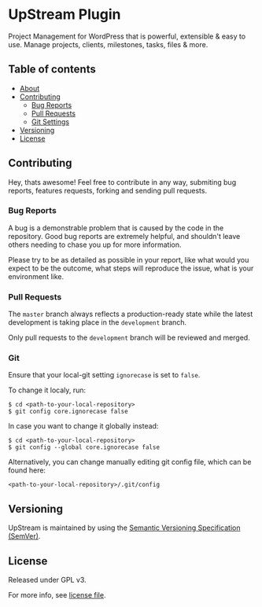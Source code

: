 # UpStream Plugin
Project Management for WordPress that is powerful, extensible & easy to use. Manage projects, clients, milestones, tasks, files & more.

## Table of contents
- [About](https://github.com/upstreamplugin/UpStream#upstream) 
- [Contributing](https://github.com/upstreamplugin/UpStream#contributing)
   - [Bug Reports](https://github.com/upstreamplugin/UpStream#bug-reports)
   - [Pull Requests](https://github.com/upstreamplugin/UpStream#pull-requests)
   - [Git Settings](https://github.com/upstreamplugin/UpStream#git-settings)
- [Versioning](https://github.com/upstreamplugin/UpStream#versioning)
- [License](https://github.com/upstreamplugin/UpStream#license)

## Contributing
Hey, thats awesome! Feel free to contribute in any way, submiting bug reports, features requests, forking and sending pull requests.

### Bug Reports
A bug is a demonstrable problem that is caused by the code in the repository. Good bug reports are extremely helpful, and shouldn't leave others needing to chase you up for more information.

Please try to be as detailed as possible in your report, like what would you expect to be the outcome, what steps will reproduce the issue, what is your environment like.

### Pull Requests
The `master` branch always reflects a production-ready state while the latest development is taking place in the `development` branch.

Only pull requests to the `development` branch will be reviewed and merged.

### Git
Ensure that your local-git setting `ignorecase` is set to `false`.

To change it localy, run:
```
$ cd <path-to-your-local-repository>
$ git config core.ignorecase false
```

In case you want to change it globally instead:
```
$ cd <path-to-your-local-repository>
$ git config --global core.ignorecase false
```

Alternatively, you can change manually editing git config file, which can be found here:
```
<path-to-your-local-repository>/.git/config
```

## Versioning
UpStream is maintained by using the [Semantic Versioning Specification (SemVer)](http://semver.org/).

## License
Released under GPL v3.

For more info, see [license file](https://github.com/upstreamplugin/UpStream/blob/master/LICENSE).

